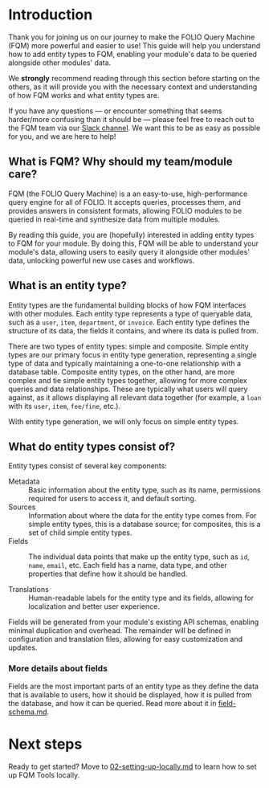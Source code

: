 # Introduction

Thank you for joining us on our journey to make the FOLIO Query Machine (FQM) more powerful and easier to use! This guide will help you understand how to add entity types to FQM, enabling your module's data to be queried alongside other modules' data.

We **strongly** recommend reading through this section before starting on the others, as it will provide you with the necessary context and understanding of how FQM works and what entity types are.

If you have any questions — or encounter something that seems harder/more confusing than it should be — please feel free to reach out to the FQM team via our [Slack channel](https://open-libr-foundation.slack.com/archives/C065XKBNARG). We want this to be as easy as possible for you, and we are here to help!

## What is FQM? Why should my team/module care?

FQM (the FOLIO Query Machine) is a an easy-to-use, high-performance query engine for all of FOLIO. It accepts queries, processes them, and provides answers in consistent formats, allowing FOLIO modules to be queried in real-time and synthesize data from multiple modules.

By reading this guide, you are (hopefully) interested in adding entity types to FQM for your module. By doing this, FQM will be able to understand your module's data, allowing users to easily query it alongside other modules' data, unlocking powerful new use cases and workflows.

## What is an entity type?

Entity types are the fundamental building blocks of how FQM interfaces with other modules. Each entity type represents a type of queryable data, such as a `user`, `item`, `department`, or `invoice`. Each entity type defines the structure of its data, the fields it contains, and where its data is pulled from.

There are two types of entity types: simple and composite. Simple entity types are our primary focus in entity type generation, representing a single type of data and typically maintaining a one-to-one relationship with a database table. Composite entity types, on the other hand, are more complex and tie simple entity types together, allowing for more complex queries and data relationships. These are typically what users will query against, as it allows displaying all relevant data together (for example, a `loan` with its `user`, `item`, `fee/fine`, etc.).

With entity type generation, we will only focus on simple entity types.

## What do entity types consist of?

Entity types consist of several key components:

<dl>
  <dt>Metadata</dt>
  <dd>Basic information about the entity type, such as its name, permissions required for users to access it, and default sorting.</dd>

  <dt>Sources</dt>
  <dd>Information about where the data for the entity type comes from. For simple entity types, this is a database source; for composites, this is a set of child simple entity types.</dd>

  <dt>Fields</dt>
  <dd>

The individual data points that make up the entity type, such as `id`, `name`, `email`, etc. Each field has a name, data type, and other properties that define how it should be handled.

  </dd>

  <dt>Translations</dt>
  <dd>Human-readable labels for the entity type and its fields, allowing for localization and better user experience.</dd>
</dl>

Fields will be generated from your module's existing API schemas, enabling minimal duplication and overhead. The remainder will be defined in configuration and translation files, allowing for easy customization and updates.

### More details about fields

Fields are the most important parts of an entity type as they define the data that is available to users, how it should be displayed, how it is pulled from the database, and how it can be queried. Read more about it in [field-schema.md](field-schema.md).

# Next steps

Ready to get started? Move to [02-setting-up-locally.md](02-setting-up-locally.md) to learn how to set up FQM Tools locally.
